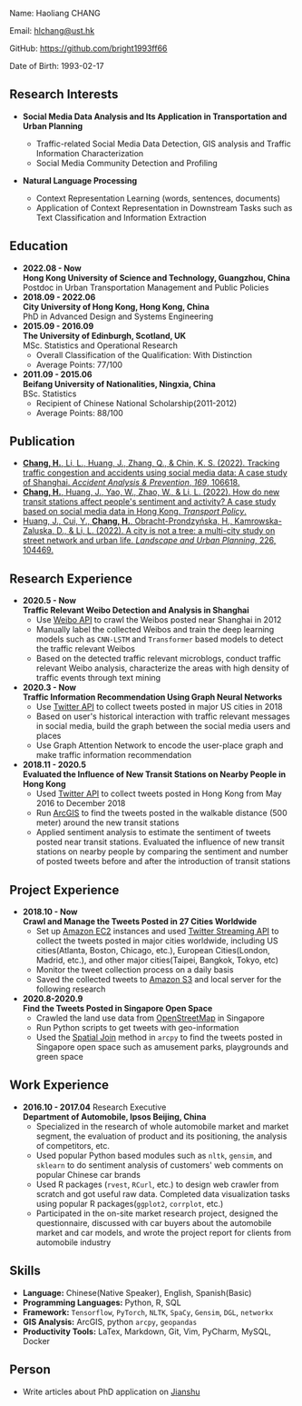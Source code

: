 Name: Haoliang CHANG

Email: <hlchang@ust.hk>  

GitHub: <https://github.com/bright1993ff66>  

Date of Birth: 1993-02-17  

## Research Interests

+ **Social Media Data Analysis and Its Application in Transportation and Urban Planning**
  - Traffic-related Social Media Data Detection, GIS analysis and Traffic Information Characterization
  - Social Media Community Detection and Profiling

+ **Natural Language Processing**  
  - Context Representation Learning (words, sentences, documents)
  - Application of Context Representation in Downstream Tasks such as Text Classification and Information Extraction


## Education

+ **2022.08 - Now**   
  **Hong Kong University of Science and Technology, Guangzhou, China**   
  Postdoc in Urban Transportation Management and Public Policies
+ **2018.09 - 2022.06**   
**City University of Hong Kong, Hong Kong, China**   
PhD in Advanced Design and Systems Engineering
+ **2015.09 - 2016.09**  
	**The University of Edinburgh, Scotland, UK**  
	MSc. Statistics and Operational Research 
	- Overall Classification of the Qualification: With Distinction	
	- Average Points: 77/100
+ **2011.09 - 2015.06**  
  **Beifang University of Nationalities, Ningxia, China**  
  BSc. Statistics
  - Recipient of Chinese National Scholarship(2011-2012)
  - Average Points: 88/100

## Publication

- [**Chang, H.**, Li, L., Huang, J., Zhang, Q., & Chin, K. S. (2022). Tracking traffic congestion and accidents using social media data: A case study of Shanghai. *Accident Analysis & Prevention*, *169*, 106618.](https://www.sciencedirect.com/science/article/abs/pii/S0001457522000549?casa_token=PJWvVtffFYYAAAAA:nXBvMQmQ83TDL4U7NB_2TZ0VSLZT8V6he5R9RPksds_7C7thfttT6HG5xYM6bPdcowZ1rK6u)
- [**Chang, H.**, Huang, J., Yao, W., Zhao, W., & Li, L. (2022). How do new transit stations affect people's sentiment and activity? A case study based on social media data in Hong Kong. *Transport Policy*.](https://www.sciencedirect.com/science/article/pii/S0967070X22000798)
- [Huang, J., Cui, Y., **Chang, H.**, Obracht-Prondzyńska, H., Kamrowska-Zaluska, D., & Li, L. (2022). A city is not a tree: a multi-city study on street network and urban life. *Landscape and Urban Planning*, 226, 104469.](https://www.sciencedirect.com/science/article/pii/S0169204622001189)

## Research Experience

- **2020.5 - Now**  
  **Traffic Relevant Weibo Detection and Analysis in Shanghai**
  - Use [Weibo API](https://open.weibo.com/wiki/API) to crawl the Weibos posted near Shanghai in 2012 
  - Manually label the collected Weibos and train the deep learning models such as ```CNN-LSTM``` and ```Transformer``` based models to detect the traffic relevant Weibos
  - Based on the detected traffic relevant microblogs, conduct traffic relevant Weibo analysis, characterize the areas with high density of traffic events through text mining
- **2020.3 - Now**  
  **Traffic Information Recommendation Using Graph Neural Networks**
  - Use [Twitter API](https://developer.twitter.com/en/docs) to collect tweets posted in major US cities in 2018
  - Based on user's historical interaction with traffic relevant messages in social media, build the graph between the social media users and places
  - Use Graph Attention Network to encode the user-place graph and make traffic information recommendation
- **2018.11 - 2020.5**  
  **Evaluated the Influence of New Transit Stations on Nearby People in Hong Kong**
  - Used  [Twitter API](https://developer.twitter.com/en/docs) to collect tweets posted in Hong Kong from May 2016 to December 2018
  - Run [ArcGIS](https://www.esri.com/en-us/arcgis/products/arcgis-online/overview) to find the tweets posted in the walkable distance (500 meter) around the new transit stations
  - Applied sentiment analysis to estimate the sentiment of tweets posted near transit stations. Evaluated the influence of new transit stations on nearby people by comparing the sentiment and number of posted tweets before and after the introduction of transit stations

## Project Experience

- **2018.10 - Now**  
  **Crawl and Manage the Tweets Posted in 27 Cities Worldwide**
  - Set up [Amazon EC2](https://aws.amazon.com/ec2/?ec2-whats-new.sort-by=item.additionalFields.postDateTime&ec2-whats-new.sort-order=desc) instances and used [Twitter Streaming API](https://developer.twitter.com/en/docs) to collect the tweets posted in major cities worldwide, including US cities(Atlanta, Boston, Chicago, etc.), European Cities(London, Madrid, etc.), and other major cities(Taipei, Bangkok, Tokyo, etc)
  - Monitor the tweet collection process on a daily basis
  - Saved the collected tweets to [Amazon S3](https://aws.amazon.com/s3/) and local server for the following research
- **2020.8-2020.9**  
  **Find the Tweets Posted in Singapore Open Space**
  - Crawled the land use data from [OpenStreetMap](https://www.openstreetmap.org/#map=11/22.3567/114.1363) in Singapore
  - Run Python scripts to get tweets with geo-information
  - Used the [Spatial Join](https://pro.arcgis.com/en/pro-app/tool-reference/analysis/spatial-join.htm) method in ```arcpy``` to find the tweets posted in Singapore open space such as amusement parks, playgrounds and green space


## Work Experience

+ **2016.10 - 2017.04** Research Executive  
  **Department of Automobile, Ipsos Beijing, China**  
  + Specialized in the research of whole automobile market and market segment, the evaluation of product and its positioning, the analysis of competitors, etc.
  + Used popular Python based modules such as ```nltk```, ```gensim```, and ```sklearn``` to do sentiment analysis of customers' web comments on popular Chinese car brands 
  + Used R packages (```rvest```, ```RCurl```, etc.) to design web crawler from scratch and got useful raw data. Completed data visualization tasks using popular R packages(```ggplot2```, ```corrplot```, etc.)
  + Participated in the on-site market research project, designed the questionnaire, discussed with car buyers about the automobile market and car models, and wrote the project report for clients from automobile industry

## Skills

+ **Language:** Chinese(Native Speaker), English, Spanish(Basic)
+ **Programming Languages:** Python, R, SQL
+ **Framework:** ```Tensorflow```, ```PyTorch```, ```NLTK```, ```SpaCy```, ```Gensim```, ```DGL```, ```networkx```
+ **GIS Analysis:** ArcGIS, python ```arcpy```, ```geopandas```
+ **Productivity Tools:** LaTex, Markdown, Git, Vim, PyCharm, MySQL, Docker

## Person

+ Write articles about PhD application on [Jianshu](https://www.jianshu.com/u/0c6ccae5639b)
